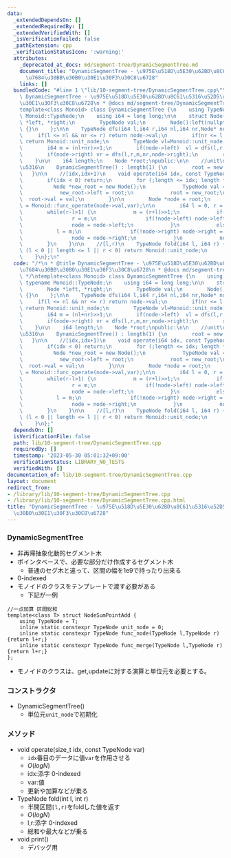 ```yaml
---
data:
  _extendedDependsOn: []
  _extendedRequiredBy: []
  _extendedVerifiedWith: []
  _isVerificationFailed: false
  _pathExtension: cpp
  _verificationStatusIcon: ':warning:'
  attributes:
    _deprecated_at_docs: md/segment-tree/DynamicSegmentTree.md
    document_title: "DynamicSegmentTree - \u975E\u518D\u5E30\u62BD\u8C61\u5316\u52D5\
      \u7684\u30BB\u30B0\u30E1\u30F3\u30C8\u6728"
    links: []
  bundledCode: "#line 1 \"lib/10-segment-tree/DynamicSegmentTree.cpp\"\n/*\n * @title\
    \ DynamicSegmentTree - \u975E\u518D\u5E30\u62BD\u8C61\u5316\u52D5\u7684\u30BB\u30B0\
    \u30E1\u30F3\u30C8\u6728\n * @docs md/segment-tree/DynamicSegmentTree.md\n */\n\
    template<class Monoid> class DynamicSegmentTree {\n    using TypeNode = typename\
    \ Monoid::TypeNode;\n    using i64 = long long;\n\n    struct Node{\n        Node\
    \ *left, *right;\n        TypeNode val;\n        Node():left(nullptr),right(nullptr),val(Monoid::unit_node)\
    \ {}\n    };\n\n    TypeNode dfs(i64 l,i64 r,i64 nl,i64 nr,Node* node) {\n   \
    \     if(l <= nl && nr <= r) return node->val;\n        if(nr <= l || r <= nl)\
    \ return Monoid::unit_node;\n        TypeNode vl=Monoid::unit_node, vr=Monoid::unit_node;\n\
    \        i64 m = (nl+nr)>>1;\n        if(node->left)  vl = dfs(l,r,nl,m,node->left);\n\
    \        if(node->right) vr = dfs(l,r,m,nr,node->right);\n        return Monoid::func_fold(vl,vr);\n\
    \    }\n\n    i64 length;\n    Node *root;\npublic:\n\n    //unit\u3067\u521D\u671F\
    \u5316\n    DynamicSegmentTree() : length(1) {\n        root = new Node();\n \
    \   }\n\n    //[idx,idx+1)\n    void operate(i64 idx, const TypeNode var) {\n\
    \        if(idx < 0) return;\n        for (;length <= idx; length *= 2) {\n  \
    \          Node *new_root = new Node();\n            TypeNode val = root->val;\n\
    \            new_root->left = root;\n            root = new_root;\n          \
    \  root->val = val;\n        }\n\n        Node *node = root;\n        node->val\
    \ = Monoid::func_operate(node->val,var);\n\n        i64 l = 0, r = length, m;\n\
    \        while(r-l>1) {\n            m = (r+l)>>1;\n            if(idx<m) {\n\
    \                r = m;\n                if(!node->left) node->left=new Node();\n\
    \                node = node->left;\n            }\n            else {\n     \
    \           l = m;\n                if(!node->right) node->right = new Node();\n\
    \                node = node->right;\n            }\n            node->val = Monoid::func_operate(node->val,var);\n\
    \        }\n    }\n\n    //[l,r)\n    TypeNode fold(i64 l, i64 r) {\n        if\
    \ (l < 0 || length <= l || r < 0) return Monoid::unit_node;\n        return dfs(l,r,0,length,root);\n\
    \    }\n};\n"
  code: "/*\n * @title DynamicSegmentTree - \u975E\u518D\u5E30\u62BD\u8C61\u5316\u52D5\
    \u7684\u30BB\u30B0\u30E1\u30F3\u30C8\u6728\n * @docs md/segment-tree/DynamicSegmentTree.md\n\
    \ */\ntemplate<class Monoid> class DynamicSegmentTree {\n    using TypeNode =\
    \ typename Monoid::TypeNode;\n    using i64 = long long;\n\n    struct Node{\n\
    \        Node *left, *right;\n        TypeNode val;\n        Node():left(nullptr),right(nullptr),val(Monoid::unit_node)\
    \ {}\n    };\n\n    TypeNode dfs(i64 l,i64 r,i64 nl,i64 nr,Node* node) {\n   \
    \     if(l <= nl && nr <= r) return node->val;\n        if(nr <= l || r <= nl)\
    \ return Monoid::unit_node;\n        TypeNode vl=Monoid::unit_node, vr=Monoid::unit_node;\n\
    \        i64 m = (nl+nr)>>1;\n        if(node->left)  vl = dfs(l,r,nl,m,node->left);\n\
    \        if(node->right) vr = dfs(l,r,m,nr,node->right);\n        return Monoid::func_fold(vl,vr);\n\
    \    }\n\n    i64 length;\n    Node *root;\npublic:\n\n    //unit\u3067\u521D\u671F\
    \u5316\n    DynamicSegmentTree() : length(1) {\n        root = new Node();\n \
    \   }\n\n    //[idx,idx+1)\n    void operate(i64 idx, const TypeNode var) {\n\
    \        if(idx < 0) return;\n        for (;length <= idx; length *= 2) {\n  \
    \          Node *new_root = new Node();\n            TypeNode val = root->val;\n\
    \            new_root->left = root;\n            root = new_root;\n          \
    \  root->val = val;\n        }\n\n        Node *node = root;\n        node->val\
    \ = Monoid::func_operate(node->val,var);\n\n        i64 l = 0, r = length, m;\n\
    \        while(r-l>1) {\n            m = (r+l)>>1;\n            if(idx<m) {\n\
    \                r = m;\n                if(!node->left) node->left=new Node();\n\
    \                node = node->left;\n            }\n            else {\n     \
    \           l = m;\n                if(!node->right) node->right = new Node();\n\
    \                node = node->right;\n            }\n            node->val = Monoid::func_operate(node->val,var);\n\
    \        }\n    }\n\n    //[l,r)\n    TypeNode fold(i64 l, i64 r) {\n        if\
    \ (l < 0 || length <= l || r < 0) return Monoid::unit_node;\n        return dfs(l,r,0,length,root);\n\
    \    }\n};"
  dependsOn: []
  isVerificationFile: false
  path: lib/10-segment-tree/DynamicSegmentTree.cpp
  requiredBy: []
  timestamp: '2023-05-30 05:01:32+09:00'
  verificationStatus: LIBRARY_NO_TESTS
  verifiedWith: []
documentation_of: lib/10-segment-tree/DynamicSegmentTree.cpp
layout: document
redirect_from:
- /library/lib/10-segment-tree/DynamicSegmentTree.cpp
- /library/lib/10-segment-tree/DynamicSegmentTree.cpp.html
title: "DynamicSegmentTree - \u975E\u518D\u5E30\u62BD\u8C61\u5316\u52D5\u7684\u30BB\
  \u30B0\u30E1\u30F3\u30C8\u6728"
---
```

### DynamicSegmentTree
- 非再帰抽象化動的セグメント木
- ポインタベースで、必要な部分だけ作成するセグメント木
  - 普通のセグ木と違って、区間の幅を1e9で持ったり出来る
- 0-indexed
- モノイドのクラスをテンプレートで渡す必要がある
  - 下記が一例
```
//一点加算 区間総和
template<class T> struct NodeSumPointAdd {
	using TypeNode = T;
	inline static constexpr TypeNode unit_node = 0;
	inline static constexpr TypeNode func_node(TypeNode l,TypeNode r){return l+r;}
	inline static constexpr TypeNode func_merge(TypeNode l,TypeNode r){return l+r;}
};
```
- モノイドのクラスは、get,updateに対する演算と単位元を必要とする。

### コンストラクタ
- DynamicSegmentTree()
  - 単位元`unit_node`で初期化

### メソッド
- void operate(size_t idx, const TypeNode var)
  - `idx`番目のデータに値`var`を作用させる
  - $O(logN)$
  - idx:添字 0-indexed
  - var:値
  - 更新や加算などが乗る
- TypeNode fold(int l, int r)
  - 半開区間`[l,r)`をfoldした値を返す
  - $O(logN)$
  - l,r:添字 0-indexed
  - 総和や最大などが乗る
- void print()
  - デバッグ用
